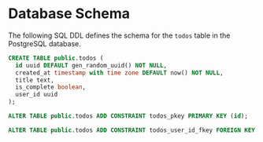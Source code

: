 # Database Schema

The following SQL DDL defines the schema for the `todos` table in the PostgreSQL database.

```sql
CREATE TABLE public.todos (
  id uuid DEFAULT gen_random_uuid() NOT NULL,
  created_at timestamp with time zone DEFAULT now() NOT NULL,
  title text,
  is_complete boolean,
  user_id uuid
);

ALTER TABLE public.todos ADD CONSTRAINT todos_pkey PRIMARY KEY (id);

ALTER TABLE public.todos ADD CONSTRAINT todos_user_id_fkey FOREIGN KEY (user_id) REFERENCES auth.users(id) ON DELETE CASCADE;
```
